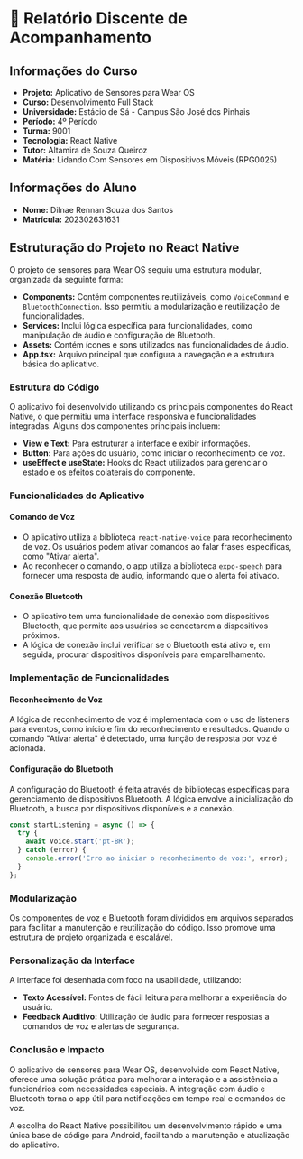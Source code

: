 # 📝 Relatório Discente de Acompanhamento

## Informações do Curso

- **Projeto:** Aplicativo de Sensores para Wear OS
- **Curso:** Desenvolvimento Full Stack
- **Universidade:** Estácio de Sá - Campus São José dos Pinhais
- **Período:** 4º Período
- **Turma:** 9001
- **Tecnologia:** React Native
- **Tutor:** Altamira de Souza Queiroz
- **Matéria:** Lidando Com Sensores em Dispositivos Móveis (RPG0025)

## Informações do Aluno

- **Nome:** Dilnae Rennan Souza dos Santos
- **Matrícula:** 202302631631

## Estruturação do Projeto no React Native

O projeto de sensores para Wear OS seguiu uma estrutura modular, organizada da seguinte forma:

- **Components:** Contém componentes reutilizáveis, como `VoiceCommand` e `BluetoothConnection`. Isso permitiu a modularização e reutilização de funcionalidades.
- **Services:** Inclui lógica específica para funcionalidades, como manipulação de áudio e configuração de Bluetooth.
- **Assets:** Contém ícones e sons utilizados nas funcionalidades de áudio.
- **App.tsx:** Arquivo principal que configura a navegação e a estrutura básica do aplicativo.

### Estrutura do Código

O aplicativo foi desenvolvido utilizando os principais componentes do React Native, o que permitiu uma interface responsiva e funcionalidades integradas. Alguns dos componentes principais incluem:

- **View e Text:** Para estruturar a interface e exibir informações.
- **Button:** Para ações do usuário, como iniciar o reconhecimento de voz.
- **useEffect e useState:** Hooks do React utilizados para gerenciar o estado e os efeitos colaterais do componente.

### Funcionalidades do Aplicativo

#### Comando de Voz

- O aplicativo utiliza a biblioteca `react-native-voice` para reconhecimento de voz. Os usuários podem ativar comandos ao falar frases específicas, como "Ativar alerta".
- Ao reconhecer o comando, o app utiliza a biblioteca `expo-speech` para fornecer uma resposta de áudio, informando que o alerta foi ativado.

#### Conexão Bluetooth

- O aplicativo tem uma funcionalidade de conexão com dispositivos Bluetooth, que permite aos usuários se conectarem a dispositivos próximos.
- A lógica de conexão inclui verificar se o Bluetooth está ativo e, em seguida, procurar dispositivos disponíveis para emparelhamento.

### Implementação de Funcionalidades

#### Reconhecimento de Voz

A lógica de reconhecimento de voz é implementada com o uso de listeners para eventos, como início e fim do reconhecimento e resultados. Quando o comando "Ativar alerta" é detectado, uma função de resposta por voz é acionada.

#### Configuração do Bluetooth

A configuração do Bluetooth é feita através de bibliotecas específicas para gerenciamento de dispositivos Bluetooth. A lógica envolve a inicialização do Bluetooth, a busca por dispositivos disponíveis e a conexão.

```javascript
const startListening = async () => {
  try {
    await Voice.start('pt-BR');
  } catch (error) {
    console.error('Erro ao iniciar o reconhecimento de voz:', error);
  }
};
```

### Modularização

Os componentes de voz e Bluetooth foram divididos em arquivos separados para facilitar a manutenção e reutilização do código. Isso promove uma estrutura de projeto organizada e escalável.

### Personalização da Interface

A interface foi desenhada com foco na usabilidade, utilizando:

- **Texto Acessível:** Fontes de fácil leitura para melhorar a experiência do usuário.
- **Feedback Auditivo:** Utilização de áudio para fornecer respostas a comandos de voz e alertas de segurança.

### Conclusão e Impacto

O aplicativo de sensores para Wear OS, desenvolvido com React Native, oferece uma solução prática para melhorar a interação e a assistência a funcionários com necessidades especiais. A integração com áudio e Bluetooth torna o app útil para notificações em tempo real e comandos de voz.

A escolha do React Native possibilitou um desenvolvimento rápido e uma única base de código para Android, facilitando a manutenção e atualização do aplicativo.
